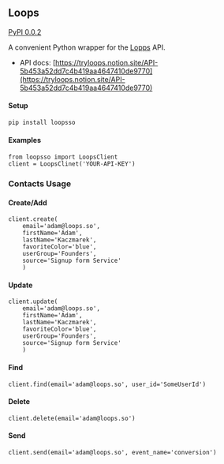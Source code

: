 ## Loops
[PyPI 0.0.2](https://pypi.org/project/loopsso/0.0.2/)

A convenient Python wrapper for the [Lopps](https://loops.so/) API.
- API docs: [https://tryloops.notion.site/API-5b453a52dd7c4b419aa4647410de9770](https://tryloops.notion.site/API-5b453a52dd7c4b419aa4647410de9770)

#### Setup
```python
pip install loopsso
```
#### Examples

```
from loopsso import LoopsClient
client = LoopsClinet('YOUR-API-KEY')

```
### Contacts Usage
#### Create/Add
```
client.create( 
    email='adam@loops.so',
    firstName='Adam',
    lastName='Kaczmarek',
    favoriteColor='blue',
    userGroup='Founders',
    source='Signup form Service'
    )

```

#### Update
```
client.update( 
    email='adam@loops.so',
    firstName='Adam',
    lastName='Kaczmarek',
    favoriteColor='blue',
    userGroup='Founders',
    source='Signup form Service'
    )

```

#### Find
```
client.find(email='adam@loops.so', user_id='SomeUserId')

```
#### Delete
```
client.delete(email='adam@loops.so')

```

#### Send
```
client.send(email='adam@loops.so', event_name='conversion')

```